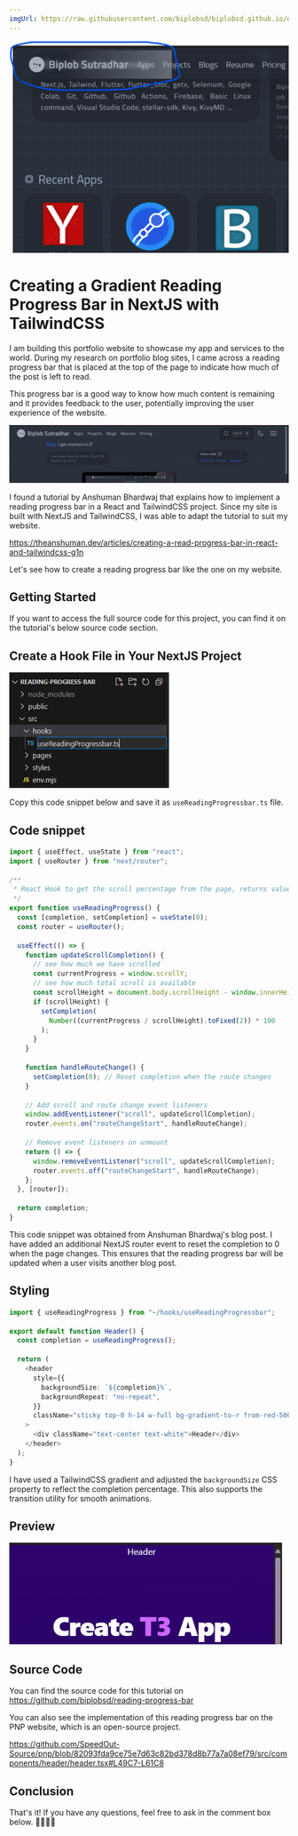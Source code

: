 ```yaml
---
imgUrl: https://raw.githubusercontent.com/biplobsd/biplobsd.github.io/data/images/reading-progressbar/preview.png
---
```


![preview-reading-progressbar](https://raw.githubusercontent.com/biplobsd/biplobsd.github.io/data/images/reading-progressbar/previewPointing.png)

# Creating a Gradient Reading Progress Bar in NextJS with TailwindCSS

I am building this portfolio website to showcase my app and services to the world. During my research on portfolio blog sites, I came across a reading progress bar that is placed at the top of the page to indicate how much of the post is left to read.

This progress bar is a good way to know how much content is remaining and it provides feedback to the user, potentially improving the user experience of the website.

![gif-preview-progressbar](https://raw.githubusercontent.com/biplobsd/biplobsd.github.io/data/images/reading-progressbar/reading_progress_bar.gif)

I found a tutorial by Anshuman Bhardwaj that explains how to implement a reading progress bar in a React and TailwindCSS project. Since my site is built with NextJS and TailwindCSS, I was able to adapt the tutorial to suit my website.

https://theanshuman.dev/articles/creating-a-read-progress-bar-in-react-and-tailwindcss-g1n

Let's see how to create a reading progress bar like the one on my website.

## Getting Started

If you want to access the full source code for this project, you can find it on the tutorial's below source code section.

## Create a Hook File in Your NextJS Project

![useReadingProgressbar.ts](https://raw.githubusercontent.com/biplobsd/biplobsd.github.io/data/images/reading-progressbar/useReadingProgressbar.png)

Copy this code snippet below and save it as `useReadingProgressbar.ts` file.

## Code snippet

```typescript
import { useEffect, useState } from "react";
import { useRouter } from "next/router";

/**
 * React Hook to get the scroll percentage from the page, returns value from 0 to 100
 */
export function useReadingProgress() {
  const [completion, setCompletion] = useState(0);
  const router = useRouter();

  useEffect(() => {
    function updateScrollCompletion() {
      // see how much we have scrolled
      const currentProgress = window.scrollY;
      // see how much total scroll is available
      const scrollHeight = document.body.scrollHeight - window.innerHeight;
      if (scrollHeight) {
        setCompletion(
          Number((currentProgress / scrollHeight).toFixed(2)) * 100
        );
      }
    }

    function handleRouteChange() {
      setCompletion(0); // Reset completion when the route changes
    }

    // Add scroll and route change event listeners
    window.addEventListener("scroll", updateScrollCompletion);
    router.events.on("routeChangeStart", handleRouteChange);

    // Remove event listeners on unmount
    return () => {
      window.removeEventListener("scroll", updateScrollCompletion);
      router.events.off("routeChangeStart", handleRouteChange);
    };
  }, [router]);

  return completion;
}
```

This code snippet was obtained from Anshuman Bhardwaj's blog post. I have added an additional NextJS router event to reset the completion to 0 when the page changes. This ensures that the reading progress bar will be updated when a user visits another blog post.

## Styling

```typescript
import { useReadingProgress } from "~/hooks/useReadingProgressbar";

export default function Header() {
  const completion = useReadingProgress();

  return (
    <header
      style={{
        backgroundSize: `${completion}%`,
        backgroundRepeat: "no-repeat",
      }}
      className="sticky top-0 h-14 w-full bg-gradient-to-r from-red-500/30 from-30% to-blue-500/50 to-100% backdrop-blur-sm transition-all duration-500 ease-in-out "
    >
      <div className="text-center text-white">Header</div>
    </header>
  );
}
```

I have used a TailwindCSS gradient and adjusted the `backgroundSize` CSS property to reflect the completion percentage. This also supports the transition utility for smooth animations.

## Preview

![Preview tutorial project](https://raw.githubusercontent.com/biplobsd/biplobsd.github.io/data/images/reading-progressbar/source-code-project-preview.gif)

## Source Code

You can find the source code for this tutorial on https://github.com/biplobsd/reading-progress-bar

You can also see the implementation of this reading progress bar on the PNP website, which is an open-source project.

https://github.com/SpeedOut-Source/pnp/blob/82093fda9ce75e7d63c82bd378d8b77a7a08ef79/src/components/header/header.tsx#L49C7-L61C8

## Conclusion

That's it! If you have any questions, feel free to ask in the comment box below.
🚀🚀🚀🚀
